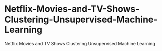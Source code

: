 # Netflix-Movies-and-TV-Shows-Clustering-Unsupervised-Machine-Learning
Netflix Movies and TV Shows Clustering Unsupervised Machine Learning
